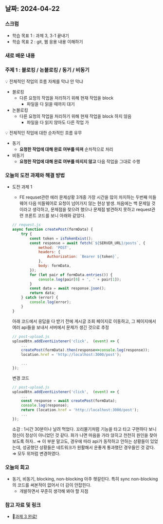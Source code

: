 ## 날짜: 2024-04-22

### 스크럼

-   학습 목표 1 : 과제 3, 3-1 끝내기
-   학습 목표 2 : git, 웹 응용 내용 이해하기

### 새로 배운 내용

### 주제 1 : 블로킹 / 논블로킹 / 동기 / 비동기

<aside>
💡 전체적인 작업의 흐름 자체를 막냐 안 막냐

</aside>

-   블로킹
    -   다른 요청의 작업을 처리하기 위해 현재 작업을 block
        -   파일을 다 읽을 때까지 대기
-   논블로킹
    -   다른 요청의 작업을 처리하기 위해 현재 작업을 block 하지 않음
        -   파일을 다 읽지 않아도 다른 작업 가

<aside>
💡 전체적인 작업에 대한 순차적인 흐름 유무

</aside>

-   동기
    -   **요청한 작업에 대해 완료 여부를 따져** 순차적으로 처리
-   비동기
    -   **요청한 작업에 대해 완료 여부를 따지지 않고** 다음 작업을 그대로 수행

### 오늘의 도전 과제와 해결 방법

-   도전 과제 1

    -   FE requset관련 에러
        문제상황
        3개중 가장 시간을 많이 차지하는 두번째 미들웨어 다음 미들웨어로 요청이 넘어가지 않는 현상 발생. 처음에는 백 문제일 것이라고 생각하고, 문제점을 찾으려 했으나 문제점 발견하지 못하고 request관련 프론트 코드를 보니 아래와 같았다.

    ```javascript
    // request.js
    async function createPost(formData) {
        try {
            const token = isTokenExist();
            const response = await fetch(`${SERVER_URL}/posts`, {
                method: 'POST',
                headers: {
                    Authorization: `Bearer ${token}`,
                },
                body: formData,
            });
            for (let pair of formData.entries()) {
                console.log(pair[0] + ', ' + pair[1]);
            }
            const data = await response.json();
            return data;
        } catch (error) {
            console.log(error);
        }
    }
    ```

    아래 코드에서 응답을 다 받기 전에 게시글 조회 페이지로 이동하고, 그 페이지에서 여러 api들을 보내서 서버에서 문제가 생긴 것으로 추정

    ```javascript
    // post-upload.js
    uploadBtn.addEventListener('click',  (event) => {
        ...
        createPost(formData).then(response=>console.log(response));
        location.href = 'http://localhost:3000/post');

        ...
    });
    ```

    변경 코드

    ```javascript
    // post-upload.js
    uploadBtn.addEventListener('click',  (event) => {
        ...
        const response = await createPost(formData);
        console.log(response);
        return (location.href = 'http://localhost:3000/post');
        ...
    });
    ```

    소감 : 1시간 30분이나 날려 먹었다. 꼬리물기처럼 기능을 타고 타고 구현하다 보니 정신이 정상이 아니었던 것 같다. 화가 나면 마음을 가라 앉히고 천천히 원인을 찾아보도록 하자..
    ⇒ 이 부분 말고도, 경우에 따라 api가 동작하고 안하는 상황들이 있었는데, 성공했던 상황들은 네트워크가 원활해서 운좋게 통과했던 경우들인 것 같다. ⇒ 모두 위처럼 변경하였다.

### 오늘의 회고

-   동기, 비동기, blocking, non-blocking 아주 헷갈린다. 특히 sync non-blocking의 코드를 써본적이 없어서 더 감이 안잡힌다.
    -   개발하면서 꾸준히 생각해 봐야 할 지점

### 참고 자료 및 링크

-   🔗[과제 3 완료!](https://www.notion.so/30ff5849253f46eca73ae0260ed2eeec?pvs=21)
